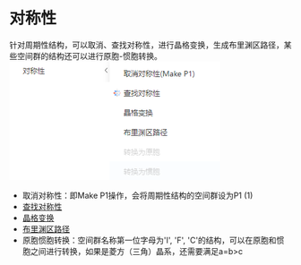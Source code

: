 # 对称性
针对周期性结构，可以取消、查找对称性，进行晶格变换，生成布里渊区路径，某些空间群的结构还可以进行原胞-惯胞转换。
![qstudio_manual_settings_symmtry](../../nested/qstudio_manual_settings_symmtry.png)
- 取消对称性：即Make P1操作，会将周期性结构的空间群设为P1 (1)
- [查找对称性](./qstudio_manual_settings_symmtry_findsymmetry)
- [晶格变换](./qstudio_manual_settings_symmtry_latticetransform)
- [布里渊区路径](./qstudio_manual_settings_symmtry_drawbrillouin)
- 原胞惯胞转换：空间群名称第一位字母为'I', 'F', 'C'的结构，可以在原胞和惯胞之间进行转换，如果是菱方（三角）晶系，还需要满足a=b>c

  